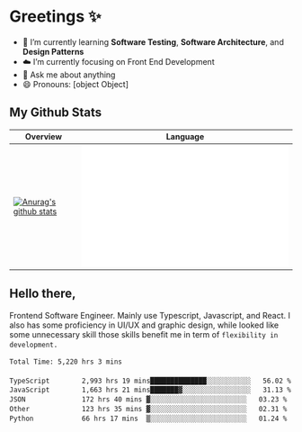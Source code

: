# Greetings ✨

- 🌱 I’m currently learning **Software Testing**, **Software Architecture**, and **Design Patterns**
- ☁️ I’m currently focusing on Front End Development
- 💬 Ask me about anything
- 😄 Pronouns: [object Object]

## My Github Stats

| Overview | Language |
| --- | --- |
|[![Anurag's github stats](https://github-readme-stats.vercel.app/api?username=abui-am&count_private=true)](https://github.com/anuraghazra/github-readme-stats)|![Language](https://raw.githubusercontent.com/abui-am/stats/c6455f656dfce7acd3951e5ec5b25d72af0b2ee3/generated/languages.svg)|

## Hello there, 
Frontend Software Engineer. 
Mainly use Typescript, Javascript, and React. I also has some proficiency in UI/UX and graphic design, while looked like some unnecessary skill those skills benefit me in term of `flexibility in development.`


<!--START_SECTION:waka-->

```txt
Total Time: 5,220 hrs 3 mins

TypeScript        2,993 hrs 19 mins██████████████░░░░░░░░░░░   56.02 %
JavaScript        1,663 hrs 21 mins███████▓░░░░░░░░░░░░░░░░░   31.13 %
JSON              172 hrs 40 mins ▓░░░░░░░░░░░░░░░░░░░░░░░░   03.23 %
Other             123 hrs 35 mins ▓░░░░░░░░░░░░░░░░░░░░░░░░   02.31 %
Python            66 hrs 17 mins  ▒░░░░░░░░░░░░░░░░░░░░░░░░   01.24 %
```

<!--END_SECTION:waka-->
